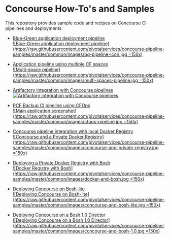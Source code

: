 # Concourse How-To's and Samples

This repository provides sample code and recipes on Concourse CI pipelines and deployments.

- [Blue-Green application deployment pipeline](https://github.com/pivotalservices/concourse-pipeline-samples/tree/master/blue-green-app-deployment)  
[![Blue-Green application deployment pipeline](https://raw.githubusercontent.com/pivotalservices/concourse-pipeline-samples/master/common/images/bg-pipeline-icon.jpg =150x)](https://github.com/pivotalservices/concourse-pipeline-samples/tree/master/blue-green-app-deployment)

- [Application pipeline using multiple CF spaces](https://github.com/lsilvapvt/sample-app-pipeline)  
[![Multi-space pipeline](https://raw.githubusercontent.com/pivotalservices/concourse-pipeline-samples/master/common/images/multi-spaces-pipeline.jpg =150x)](https://github.com/lsilvapvt/sample-app-pipeline)

- [Artifactory integration with Concourse pipelines](https://github.com/pivotalservices/concourse-pipeline-samples/tree/master/artifactory-integration)  
[![Artifactory integration with Concourse pipelines](https://raw.githubusercontent.com/pivotalservices/concourse-pipeline-samples/master/common/images/concourse-and-artifactory.png)](https://github.com/pivotalservices/concourse-pipeline-samples/tree/master/artifactory-integration)

- [PCF Backup CI pipeline using CFOps](https://github.com/pivotalservices/concourse-pipeline-samples/tree/master/pcf-cfops-backup)  
[![Main application screenshot](https://raw.githubusercontent.com/pivotalservices/concourse-pipeline-samples/master/common/images/cfops-pipeline.jpg =150x)](https://github.com/pivotalservices/concourse-pipeline-samples/tree/master/pcf-cfops-backup)  

- [Concourse pipeline integration with local Docker Registry](https://github.com/pivotalservices/concourse-pipeline-samples/tree/master/private-docker-registry)  
[![Concourse and a Private Docker Registry](https://raw.githubusercontent.com/pivotalservices/concourse-pipeline-samples/master/common/images/concourse-and-private-registry.jpg =150x)](https://github.com/pivotalservices/concourse-pipeline-samples/tree/master/private-docker-registry)

- [Deploying a Private Docker Registry with Bosh](https://github.com/pivotalservices/concourse-pipeline-samples/tree/master/private-docker-registry/docker-registry-release)  
[![Docker Registry with Bosh](https://raw.githubusercontent.com/pivotalservices/concourse-pipeline-samples/master/common/images/docker-and-bosh.jpg =150x)](https://github.com/pivotalservices/concourse-pipeline-samples/tree/master/private-docker-registry/docker-registry-release)

- [Deploying Concourse on Bosh-lite](https://github.com/pivotalservices/concourse-pipeline-samples/tree/master/concourse-on-bosh-lite)  
[![Deploying Concourse on Bosh-lite](https://raw.githubusercontent.com/pivotalservices/concourse-pipeline-samples/master/common/images/concourse-and-bosh-lite.jpg =150x)](https://github.com/pivotalservices/concourse-pipeline-samples/tree/master/concourse-on-bosh-lite)

- [Deploying Concourse on a Bosh 1.0 Director](https://github.com/pivotalservices/concourse-pipeline-samples/tree/master/concourse-on-bosh-1.0)  
[![Deploying Concourse on a Bosh 1.0 Director](https://raw.githubusercontent.com/pivotalservices/concourse-pipeline-samples/master/common/images/concourse-and-bosh-1.0.jpg =150x)](https://github.com/pivotalservices/concourse-pipeline-samples/tree/master/concourse-on-bosh-1.0)
